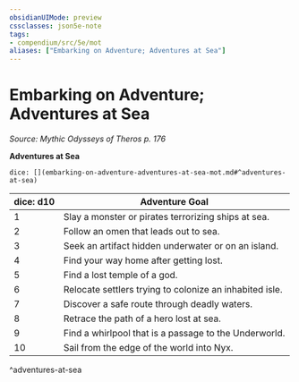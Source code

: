 ```yaml
---
obsidianUIMode: preview
cssclasses: json5e-note
tags:
- compendium/src/5e/mot
aliases: ["Embarking on Adventure; Adventures at Sea"]
---
```

# Embarking on Adventure; Adventures at Sea
*Source: Mythic Odysseys of Theros p. 176* 

**Adventures at Sea**

`dice: [](embarking-on-adventure-adventures-at-sea-mot.md#^adventures-at-sea)`

| dice: d10 | Adventure Goal |
|-----------|----------------|
| 1 | Slay a monster or pirates terrorizing ships at sea. |
| 2 | Follow an omen that leads out to sea. |
| 3 | Seek an artifact hidden underwater or on an island. |
| 4 | Find your way home after getting lost. |
| 5 | Find a lost temple of a god. |
| 6 | Relocate settlers trying to colonize an inhabited isle. |
| 7 | Discover a safe route through deadly waters. |
| 8 | Retrace the path of a hero lost at sea. |
| 9 | Find a whirlpool that is a passage to the Underworld. |
| 10 | Sail from the edge of the world into Nyx. |
^adventures-at-sea
